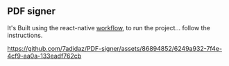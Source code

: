 ## PDF signer 

It's Built using the react-native [workflow](https://reactnative.dev/docs/environment-setup), to run the project... follow the instructions. 

https://github.com/7adidaz/PDF-signer/assets/86894852/6249a932-7f4e-4cf9-aa0a-133eadf762cb

